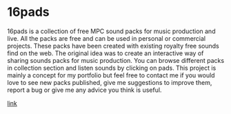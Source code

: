 # 16pads

16pads is a collection of free MPC sound packs for music production and live. All the packs are free and can be used in personal or commercial projects. These packs have been created with existing royalty free sounds find on the web. The original idea was to create an interactive way of sharing sounds packs for music production. You can browse different packs in collection section and listen sounds by clicking on pads. This project is mainly a concept for my portfolio but feel free to contact me if you would love to see new packs published, give me suggestions to improve them, report a bug or give me any advice you think is useful.

[link](https://16padscollection.com/)
